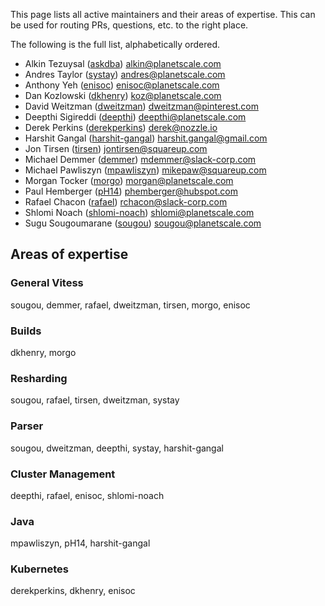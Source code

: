This page lists all active maintainers and their areas of expertise. This can be used for routing PRs, questions, etc. to the right place.

The following is the full list, alphabetically ordered.

* Alkin Tezuysal ([askdba](https://github.com/askdba)) alkin@planetscale.com
* Andres Taylor ([systay](https://github.com/systay)) andres@planetscale.com
* Anthony Yeh ([enisoc](https://github.com/enisoc)) enisoc@planetscale.com
* Dan Kozlowski ([dkhenry](https://github.com/dkhenry)) koz@planetscale.com
* David Weitzman ([dweitzman](https://github.com/dweitzman)) dweitzman@pinterest.com
* Deepthi Sigireddi ([deepthi](https://github.com/deepthi)) deepthi@planetscale.com
* Derek Perkins ([derekperkins](https://github.com/derekperkins)) derek@nozzle.io
* Harshit Gangal ([harshit-gangal](https://github.com/harshit-gangal)) harshit.gangal@gmail.com
* Jon Tirsen ([tirsen](https://github.com/tirsen)) jontirsen@squareup.com
* Michael Demmer ([demmer](https://github.com/demmer)) mdemmer@slack-corp.com
* Michael Pawliszyn ([mpawliszyn](https://github.com/mpawliszyn)) mikepaw@squareup.com
* Morgan Tocker ([morgo](https://github.com/morgo)) morgan@planetscale.com
* Paul Hemberger ([pH14](https://github.com/pH14)) phemberger@hubspot.com
* Rafael Chacon ([rafael](https://github.com/rafael)) rchacon@slack-corp.com
* Shlomi Noach ([shlomi-noach](https://github.com/shlomi-noach)) shlomi@planetscale.com
* Sugu Sougoumarane ([sougou](https://github.com/sougou)) sougou@planetscale.com

## Areas of expertise

### General Vitess
sougou, demmer, rafael, dweitzman, tirsen, morgo, enisoc

### Builds
dkhenry, morgo

### Resharding
sougou, rafael, tirsen, dweitzman, systay

### Parser
sougou, dweitzman, deepthi, systay, harshit-gangal

### Cluster Management
deepthi, rafael, enisoc, shlomi-noach

### Java
mpawliszyn, pH14, harshit-gangal

### Kubernetes
derekperkins, dkhenry, enisoc

